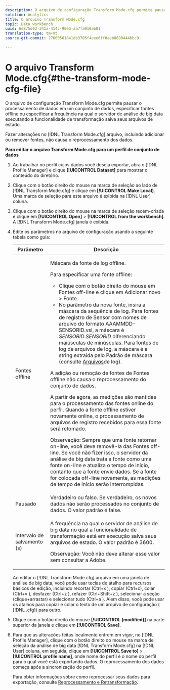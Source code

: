 ```yaml
---
description: O arquivo de configuração Transform Mode.cfg permite pausar o processamento de dados em um conjunto de dados, especificar fontes offline ou especificar a frequência na qual o servidor de análise de big data executando a funcionalidade de transformação salva seus arquivos de estado.
solution: Analytics
title: O arquivo Transform Mode.cfg
topic: Data workbench
uuid: 6e875d02-341a-414c-90e5-aa7fa910ab81
translation-type: tm+mt
source-git-commit: 27600561841db3705f4eee6ff0aeb8890444bbc9

---
```



# O arquivo Transform Mode.cfg{#the-transform-mode-cfg-file}

O arquivo de configuração Transform Mode.cfg permite pausar o processamento de dados em um conjunto de dados, especificar fontes offline ou especificar a frequência na qual o servidor de análise de big data executando a funcionalidade de transformação salva seus arquivos de estado.

Fazer alterações no [!DNL Transform Mode.cfg] arquivo, incluindo adicionar ou remover fontes, não causa o reprocessamento dos dados.

**Para editar o arquivo Transform Mode.cfg para um perfil de conjunto de dados**

1. Ao trabalhar no perfil cujos dados você deseja exportar, abra o [!DNL Profile Manager] e clique **[!UICONTROL Dataset]** para mostrar o conteúdo do diretório.
1. Clique com o botão direito do mouse na marca de seleção ao lado de [!DNL Transform Mode.cfg] e clique em **[!UICONTROL Make Local]**. Uma marca de seleção para este arquivo é exibida na [!DNL User] coluna.
1. Clique com o botão direito do mouse na marca de seleção recém-criada e clique em **[!UICONTROL Open]** > **[!UICONTROL from the workbench]**. A [!DNL Transform Mode.cfg] janela é exibida.
1. Edite os parâmetros no arquivo de configuração usando a seguinte tabela como guia:

   <table id="table_9FC00BD54FD8439DA17AEF61AC2ACD50"> 
    <thead> 
    <tr> 
    <th colname="col1" class="entry"> Parâmetro </th> 
    <th colname="col2" class="entry"> Descrição </th> 
    </tr> 
    </thead>
    <tbody> 
    <tr> 
    <td colname="col1"> Fontes offline </td> 
    <td colname="col2"> <p>Máscara da fonte de log offline. </p> <p> Para especificar uma fonte offline: </p> 
    <ul id="ul_B93F945A697C4882ADE420438712B0B0"> 
     <li id="li_617C04FE9F1C4E998394F224CFEA21F3"> Clique com o botão direito do mouse em <span class="uicontrol"> Fontes</span> off-line e clique em <span class="uicontrol"> Adicionar novo</span> &gt; <span class="uicontrol"> Fonte</span>. </li> 
    <li id="li_B263A294D1F14D62BBAA5DBF3B388C38"> No parâmetro da nova fonte, insira a máscara da sequência de log. Para fontes de registro de Sensor com nomes de arquivo do formato <span class="filepath"> AAAMMDD-SENSORID.vsl</span>, a máscara é <i>SENSORID.SENSORID</i> diferenciando maiúsculas de minúsculas. Para fontes de log de arquivos de log, a máscara é a string extraída pelo Padrão <span class="wintitle"> de</span> máscara (consulte <a href="../../../../home/c-dataset-const-proc/c-log-proc-config-file/c-log-sources.md#concept-3d4fb817c057447d90f166b1183b461e"> Arquivos</a>de log). </li> 
    </ul> <p> A adição ou remoção de fontes de <span class="wintitle"> Fontes</span> offline não causa o reprocessamento do conjunto de dados. </p> <p> A partir de agora, as medições são mantidas para o processamento das fontes online do perfil. Quando a fonte offline estiver novamente online, o processamento de arquivos de registro recebidos para essa fonte será retomado. </p> <p> <p>Observação: Sempre que uma fonte retornar on-line, você deve removê-la das Fontes <span class="wintitle"></span>off-line. Se você não fizer isso, o servidor da análise de big data trata a fonte como uma fonte on-line e atualiza o tempo de início, contanto que a fonte envie dados. Se a fonte for colocada off-line novamente, as medições de tempo de início serão interrompidas. </p> </p> </td> 
    </tr> 
    <tr> 
    <td colname="col1"> Pausado </td> 
    <td colname="col2"> Verdadeiro ou falso. Se verdadeiro, os novos dados não serão processados no conjunto de dados. O valor padrão é false. </td> 
    </tr> 
    <tr> 
    <td colname="col1"> Intervalo de salvamento (s) </td> 
    <td colname="col2"> <p>A frequência na qual o servidor de análise de big data no qual a funcionalidade de transformação está em execução salva seus arquivos de estado. O valor padrão é 3600. </p> <p> <p>Observação:  Você não deve alterar esse valor sem consultar a Adobe. </p> </p> </td> 
    </tr> 
    </tbody> 
   </table>

   Ao editar o [!DNL Transform Mode.cfg] arquivo em uma janela de análise de big data, você pode usar teclas de atalho para recursos básicos de edição, incluindo recortar (Ctrl+x ), copiar (Ctrl+c), colar (Ctrl+v ), desfazer (Ctrl+z ), refazer (Ctrl+Shift+z ), selecionar a seção (clique+arrastar) e selecionar tudo (Ctrl+a ). Além disso, você pode usar os atalhos para copiar e colar o texto de um arquivo de configuração ( [!DNL .cfg]) para outro.

1. Clique com o botão direito do mouse **[!UICONTROL (modified)]** na parte superior da janela e clique em **[!UICONTROL Save]**.
1. Para que as alterações feitas localmente entrem em vigor, no [!DNL Profile Manager], clique com o botão direito do mouse na marca de seleção da análise de big data [!DNL Transform Mode.cfg] na [!DNL User] coluna, em seguida, clique em **[!UICONTROL Save to]** > **[!UICONTROL profile name]**, onde nome do perfil é o nome do perfil para o qual você está exportando dados. O reprocessamento dos dados começa após a sincronização do perfil.

   Para obter informações sobre como reprocessar seus dados para exportação, consulte [Reprocessamento e Retransformação](../../../../home/c-dataset-const-proc/c-reproc-retrans/c-unst-reproc-retrans.md).

